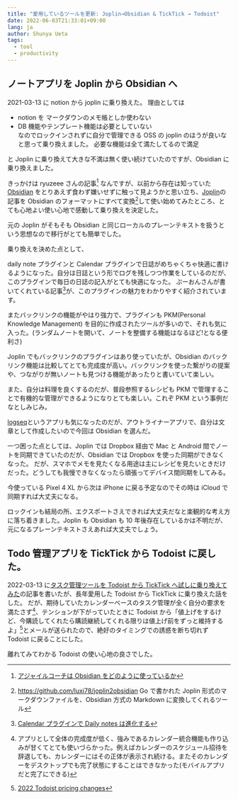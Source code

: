 ```yaml
---
title: "愛用しているツールを更新: Joplin→Obsidian & TickTick → Todoist"
date: 2022-06-03T21:33:01+09:00
lang: ja
author: Shunya Ueta
tags:
  - tool
  - productivity
---
```


## ノートアプリを Joplin から Obsidian へ

2021-03-13 に notion から joplin に乗り換えた。 理由としては

- notion を マークダウンのメモ帳としか使わない
- DB 機能やテンプレート機能は必要としていない  
  なのでロックインされずに自分で管理できる OSS の joplin のほうが良いなと思って乗り換えました。 必要な機能は全て満たしてるので満足

と Joplin に乗り換えて大きな不満は無く使い続けていたのですが、Obsidian に乗り換えました。

きっかけは ryuzeee さんの記事[^ryuzee] なんですが、以前から存在は知っていた[Obsidian](https://obsidian.md/) をとりあえず食わず嫌いせずに触って見ようかと思い立ち、[Joplin](https://joplinapp.org/)の記事を Obsidian のフォーマットにすべて変換[^joplin-exporter]して使い始めてみたところ、とても心地よい使い心地で感動して乗り換えを決定した。

元の Joplin がそもそも Obsidian と同じローカルのプレーンテキストを扱うという思想なので移行がとても簡単でした。

乗り換えを決めた点として、

daily note プラグインと Calendar プラグインで日誌がめちゃくちゃ快適に書けるようになった。自分は日誌という形でログを残しつつ作業をしているのだが、このプラグインで毎日の日誌の記入がとても快適になった。
ぷーおんさんが書いてくれている記事[^obsidian-dairy]が、このプラグインの魅力をわかりやすく紹介されています。

またバックリンクの機能がやはり強力で、プラグインも PKM(Personal Knowledge Management) を目的に作成されたツールが多いので、それも気に入った。(ランダムノートを開いて、ノートを整備する機能はなるほど!となる便利さ)

Joplin でもバックリンクのプラグインはあり使っていたが、Obsidian のバックリンク機能は比較してとても完成度が高い。バックリンクを使った繋がりの提案や、つながりが無いノートも見つける機能があったりと書いていて楽しい。

また、自分は料理を良くするのだが、普段参照するレシピも PKM で管理することで有機的な管理ができるようになりとても楽しい。これぞ PKM という事例だなとしみじみ。

[logseq](https://logseq.com/)というアプリも気になったのだが、アウトライナーアプリで、自分は文章として作成したいので今回は Obsidian を選んだ。

一つ困った点としては、Joplin では Dropbox 経由で Mac と Android 間でノートを同期できていたのだが、Obsidian では Dropbox を使った同期ができなくなった。
だが、スマホでメモを見たくなる用途は主にレシピを見たいときだけだった。どうしても我慢できなくなったら頑張ってデバイス間同期をしてみる。

今使っている Pixel 4 XL から次は iPhone に戻る予定なのでその時は iCloud で同期すれば大丈夫になる。

ロックインも結局の所、エクスポートさえできれば大丈夫だなと楽観的な考え方に落ち着きました。Joplin も Obsidian も 10 年後存在しているかは不明だが、元になるプレーンテキストさえあれば大丈夫でしょう。

## Todo 管理アプリを TickTick から Todoist に戻した。

2022-03-13 に[タスク管理ツールを Todoist から TickTick へ試しに乗り換えてみた](https://shunyaueta.com/posts/2022-03-13/)の記事を書いたが、長年愛用した Todoist から TickTick に乗り換えた話をした。
だが、期待していたカレンダーベースのタスク管理が全く自分の要求を満たさず[^ticktick-badpoints]、テンションが下がっていたときに Todoist から「値上げをするけど、今購読してくれたら購読継続してくれる限りは値上げ前をずっと維持するよ」[^todoist]とメールが送られたので、絶好のタイミングでの誘惑を断ち切れず Todoist に戻ることにした。

離れてみてわかる Todoist の使い心地の良さでした。

[^ryuzee]: [アジャイルコーチは Obsidian をどのように使っているか](https://www.ryuzee.com/contents/blog/14568)
[^joplin-exporter]: https://github.com/luxi78/joplin2obsidian Go で書かれた Joplin 形式のマークダウンファイルを、Obsidian 方式の Markdown に変換してくれるツール
[^obsidian-dairy]: [Calendar プラグインで Daily notes は進化する](https://pouhon.net/obsidian-calendar/5996/)
[^todoist]: [2022 Todoist pricing changes](https://todoist.com/help/articles/2022-todoist-pricing-changes)
[^ticktick-badpoints]: アプリとして全体の完成度が低く、強みであるカレンダー統合機能も作り込みが甘くてとても使いづらかった。例えばカレンダーのスケジュール招待を辞退しても、カレンダーにはその正体が表示され続ける。またそのカレンダーをデスクトップでも完了状態にすることはできなかった(モバイルアプリだと完了にできる)
